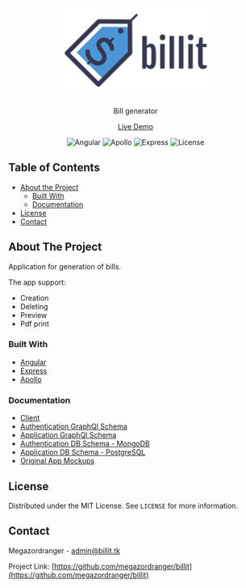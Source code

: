 <!-- PROJECT LOGO -->
<h1 align="center">
    <a href="https://github.com/megazordranger/billit" title="Billit">
        <img alt="billit logo" src="https://raw.githubusercontent.com/megazordranger/billit/master/client/billit/src/assets/img/logo.png"/>
    </a>
    <br />
</h1>
<p align="center">
    Bill generator
</p>
<p align="center">
    <a href="https://billit.tk/">Live Demo</a>
</p>



<!-- PROJECT SHIELDS -->
<div align="center">
    <img alt="Angular" src="https://img.shields.io/badge/client-angular-d32f2f" />
    <img alt="Apollo" src="https://img.shields.io/badge/api-apollo%20graphql-3f20ba" />
    <img alt="Express" src="https://img.shields.io/badge/server-express-brightgreen" />
    <img alt="License" src="https://img.shields.io/badge/license-MIT-green" />
</div>



<!-- TABLE OF CONTENTS -->
## Table of Contents

* [About the Project](#about-the-project)
  * [Built With](#built-with)
  * [Documentation](#documentation)
* [License](#license)
* [Contact](#contact)



<!-- ABOUT THE PROJECT -->
## About The Project

Application for generation of bills.

The app support:

*  Creation
*  Deleting
*  Preview
*  Pdf print

### Built With

* [Angular](https://angular.io/)
* [Express](https://expressjs.com/)
* [Apollo](https://www.apollographql.com/)

### Documentation

* [Client](https://megazordranger.github.io/billit/client-documentation/)
* [Authentication GraphQl Schema](https://megazordranger.github.io/billit/auth-graphql-schema/)
* [Application GraphQl Schema](https://megazordranger.github.io/billit/app-graphql-schema/)
* [Authentication DB Schema - MongoDB](https://megazordranger.github.io/billit/auth-db-schema/authx.html)
* [Application DB Schema - PostgreSQL](https://megazordranger.github.io/billit/app-db-schema/billit.html)
* [Original App Mockups](https://megazordranger.github.io/billit/mockups/billit.pdf)



<!-- LICENSE -->
## License

Distributed under the MIT License. See `LICENSE` for more information.



<!-- CONTACT -->
## Contact

Megazordranger - admin@billit.tk

Project Link: [https://github.com/megazordranger/billit](https://github.com/megazordranger/billit)